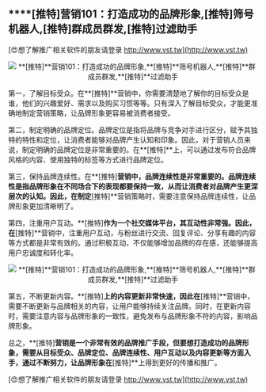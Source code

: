 ## ****[推特]**营销101：打造成功的品牌形象,**[推特]**筛号机器人,**[推特]**群成员群发,**[推特]**过滤助手**

[😍想了解推广相关软件的朋友请登录 http://www.vst.tw](http://www.vst.tw)

 <center><img src="https://vst.tw/MP4/tuiguang/png/7.png" alt="**[推特]**营销101：打造成功的品牌形象,**[推特]**筛号机器人,**[推特]**群成员群发,**[推特]**过滤助手"></center>

第一，了解目标受众。在**[推特]**营销中，你需要清楚地了解你的目标受众是谁，他们的兴趣爱好、需求以及购买习惯等等。只有深入了解目标受众，才能更准确地制定营销策略，让品牌形象更容易被消费者接受。

第二，制定明确的品牌定位。品牌定位是指将品牌与竞争对手进行区分，赋予其独特的特性和定位，让消费者能够对品牌产生认知和印象。因此，对于营销人员来说，制定明确的品牌定位是非常重要的。在**[推特]**上，可以通过发布符合品牌风格的内容、使用独特的标签等方式进行品牌定位。

第三，保持品牌连续性。在**[推特]**营销中，品牌连续性是非常重要的。品牌连续性是指品牌形象在不同场合下的表现都要保持一致，从而让消费者对品牌产生更深层次的认知。因此，在制定**[推特]**营销策略时，需要注意保持品牌连续性，让品牌形象更加清晰明了。

第四，注重用户互动。**[推特]**作为一个社交媒体平台，其互动性非常强。因此，在**[推特]**营销中，注重用户互动，与粉丝进行交流、回复评论、分享有趣的内容等方式都是非常有效的。通过积极互动，不仅能够增加品牌的存在感，还能够提高用户忠诚度和转化率。

 <center><img src="https://vst.tw/MP4/tuiguang/png/5.png" alt="**[推特]**营销101：打造成功的品牌形象,**[推特]**筛号机器人,**[推特]**群成员群发,**[推特]**过滤助手"></center>

第五，不断更新内容。**[推特]**上的内容更新非常快速，因此在**[推特]**营销中，需要不断更新与品牌相关的内容，让用户能够持续关注品牌。同时，在更新内容时，需要注意内容与品牌形象的一致性，避免发布与品牌形象不符的内容，影响品牌形象。

总之，**[推特]**营销是一个非常有效的品牌推广手段，但要想打造成功的品牌形象，需要从目标受众、品牌定位、品牌连续性、用户互动以及内容更新等方面入手，通过不断努力，让品牌形象在**[推特]**上得到更好的传播和推广。

[😍想了解推广相关软件的朋友请登录 http://www.vst.tw](http://www.vst.tw)




